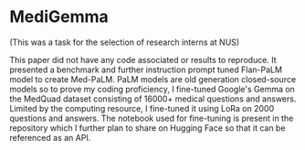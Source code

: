 # MediGemma

(This was a task for the selection of research interns at NUS)

This paper did not have any code associated or results to reproduce. It presented a benchmark
and further instruction prompt tuned Flan-PaLM model to create Med-PaLM.
PaLM models are old generation closed-source models so to prove my coding proficiency, I
fine-tuned Google's Gemma on the MedQuad dataset consisting of 16000+ medical questions
and answers. Limited by the computing resource, I fine-tuned it using LoRa on 2000 questions
and answers. The notebook used for fine-tuning is present in the repository which I further plan
to share on Hugging Face so that it can be referenced as an API.
